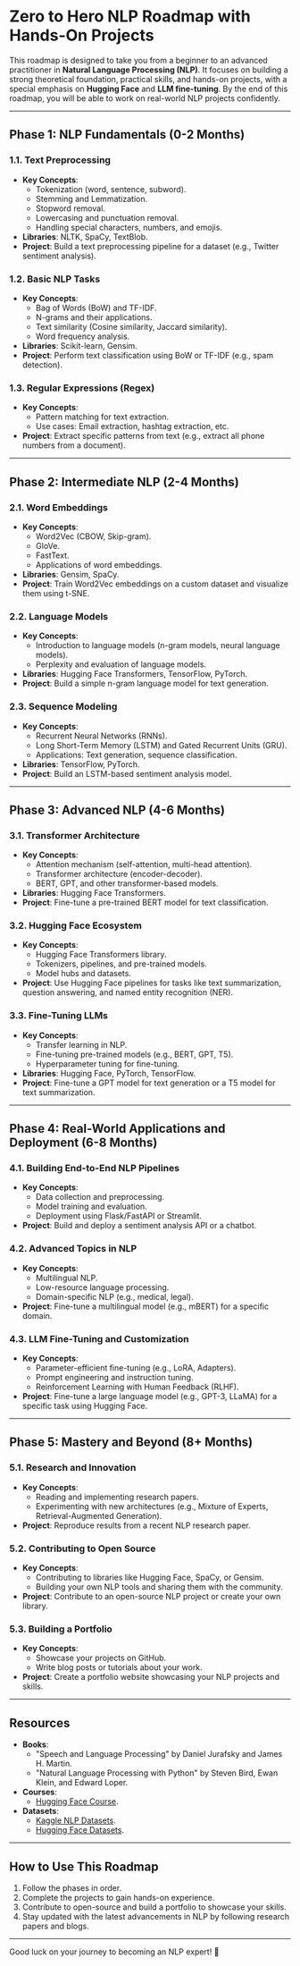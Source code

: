 # Zero to Hero NLP Roadmap with Hands-On Projects

This roadmap is designed to take you from a beginner to an advanced practitioner in **Natural Language Processing (NLP)**. It focuses on building a strong theoretical foundation, practical skills, and hands-on projects, with a special emphasis on **Hugging Face** and **LLM fine-tuning**. By the end of this roadmap, you will be able to work on real-world NLP projects confidently.

---

## **Phase 1: NLP Fundamentals (0-2 Months)**

### **1.1. Text Preprocessing**
- **Key Concepts**:
  - Tokenization (word, sentence, subword).
  - Stemming and Lemmatization.
  - Stopword removal.
  - Lowercasing and punctuation removal.
  - Handling special characters, numbers, and emojis.
- **Libraries**: NLTK, SpaCy, TextBlob.
- **Project**: Build a text preprocessing pipeline for a dataset (e.g., Twitter sentiment analysis).

### **1.2. Basic NLP Tasks**
- **Key Concepts**:
  - Bag of Words (BoW) and TF-IDF.
  - N-grams and their applications.
  - Text similarity (Cosine similarity, Jaccard similarity).
  - Word frequency analysis.
- **Libraries**: Scikit-learn, Gensim.
- **Project**: Perform text classification using BoW or TF-IDF (e.g., spam detection).

### **1.3. Regular Expressions (Regex)**
- **Key Concepts**:
  - Pattern matching for text extraction.
  - Use cases: Email extraction, hashtag extraction, etc.
- **Project**: Extract specific patterns from text (e.g., extract all phone numbers from a document).

---

## **Phase 2: Intermediate NLP (2-4 Months)**

### **2.1. Word Embeddings**
- **Key Concepts**:
  - Word2Vec (CBOW, Skip-gram).
  - GloVe.
  - FastText.
  - Applications of word embeddings.
- **Libraries**: Gensim, SpaCy.
- **Project**: Train Word2Vec embeddings on a custom dataset and visualize them using t-SNE.

### **2.2. Language Models**
- **Key Concepts**:
  - Introduction to language models (n-gram models, neural language models).
  - Perplexity and evaluation of language models.
- **Libraries**: Hugging Face Transformers, TensorFlow, PyTorch.
- **Project**: Build a simple n-gram language model for text generation.

### **2.3. Sequence Modeling**
- **Key Concepts**:
  - Recurrent Neural Networks (RNNs).
  - Long Short-Term Memory (LSTM) and Gated Recurrent Units (GRU).
  - Applications: Text generation, sequence classification.
- **Libraries**: TensorFlow, PyTorch.
- **Project**: Build an LSTM-based sentiment analysis model.

---

## **Phase 3: Advanced NLP (4-6 Months)**

### **3.1. Transformer Architecture**
- **Key Concepts**:
  - Attention mechanism (self-attention, multi-head attention).
  - Transformer architecture (encoder-decoder).
  - BERT, GPT, and other transformer-based models.
- **Libraries**: Hugging Face Transformers.
- **Project**: Fine-tune a pre-trained BERT model for text classification.

### **3.2. Hugging Face Ecosystem**
- **Key Concepts**:
  - Hugging Face Transformers library.
  - Tokenizers, pipelines, and pre-trained models.
  - Model hubs and datasets.
- **Project**: Use Hugging Face pipelines for tasks like text summarization, question answering, and named entity recognition (NER).

### **3.3. Fine-Tuning LLMs**
- **Key Concepts**:
  - Transfer learning in NLP.
  - Fine-tuning pre-trained models (e.g., BERT, GPT, T5).
  - Hyperparameter tuning for fine-tuning.
- **Libraries**: Hugging Face, PyTorch, TensorFlow.
- **Project**: Fine-tune a GPT model for text generation or a T5 model for text summarization.

---

## **Phase 4: Real-World Applications and Deployment (6-8 Months)**

### **4.1. Building End-to-End NLP Pipelines**
- **Key Concepts**:
  - Data collection and preprocessing.
  - Model training and evaluation.
  - Deployment using Flask/FastAPI or Streamlit.
- **Project**: Build and deploy a sentiment analysis API or a chatbot.

### **4.2. Advanced Topics in NLP**
- **Key Concepts**:
  - Multilingual NLP.
  - Low-resource language processing.
  - Domain-specific NLP (e.g., medical, legal).
- **Project**: Fine-tune a multilingual model (e.g., mBERT) for a specific domain.

### **4.3. LLM Fine-Tuning and Customization**
- **Key Concepts**:
  - Parameter-efficient fine-tuning (e.g., LoRA, Adapters).
  - Prompt engineering and instruction tuning.
  - Reinforcement Learning with Human Feedback (RLHF).
- **Project**: Fine-tune a large language model (e.g., GPT-3, LLaMA) for a specific task using Hugging Face.

---

## **Phase 5: Mastery and Beyond (8+ Months)**

### **5.1. Research and Innovation**
- **Key Concepts**:
  - Reading and implementing research papers.
  - Experimenting with new architectures (e.g., Mixture of Experts, Retrieval-Augmented Generation).
- **Project**: Reproduce results from a recent NLP research paper.

### **5.2. Contributing to Open Source**
- **Key Concepts**:
  - Contributing to libraries like Hugging Face, SpaCy, or Gensim.
  - Building your own NLP tools and sharing them with the community.
- **Project**: Contribute to an open-source NLP project or create your own library.

### **5.3. Building a Portfolio**
- **Key Concepts**:
  - Showcase your projects on GitHub.
  - Write blog posts or tutorials about your work.
- **Project**: Create a portfolio website showcasing your NLP projects and skills.

---

## **Resources**
- **Books**:
  - "Speech and Language Processing" by Daniel Jurafsky and James H. Martin.
  - "Natural Language Processing with Python" by Steven Bird, Ewan Klein, and Edward Loper.
- **Courses**:
  - [Hugging Face Course](https://huggingface.co/course/chapter1).
- **Datasets**:
  - [Kaggle NLP Datasets](https://www.kaggle.com/datasets?tags=13204-NLP).
  - [Hugging Face Datasets](https://huggingface.co/datasets).

---

## **How to Use This Roadmap**
1. Follow the phases in order.
2. Complete the projects to gain hands-on experience.
3. Contribute to open-source and build a portfolio to showcase your skills.
4. Stay updated with the latest advancements in NLP by following research papers and blogs.

---

Good luck on your journey to becoming an NLP expert! 🚀
